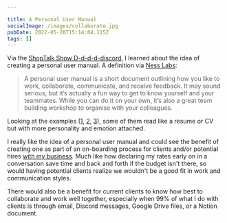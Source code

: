 ```yaml
---

title: A Personal User Manual
socialImage: /images/collaborate.jpg
pubDate: 2022-05-20T15:14:04.115Z
tags: []
---
```

Via the [ShopTalk Show D-d-d-d-discord](https://www.patreon.com/shoptalkshow), I learned about the idea of creating a personal user manual. A definition via [Ness Labs](https://nesslabs.com/personal-user-manual):

> A personal user manual is a short document outlining how you like to work, collaborate, communicate, and receive feedback. It may sound serious, but it’s actually a fun way to get to know yourself and your teammates. While you can do it on your own, it’s also a great team building workshop to organise with your colleagues.

Looking at the examples ([1](https://medium.com/@PeteVowles/working-with-me-a-user-manual-b07f1b47f8f9), [2](https://github.com/danielthomason/daniel-thomason/blob/master/Personal%20User%20Manual.md), [3](https://docs.google.com/presentation/d/1I8Y4oNkrh1Ass32PNyzBYp3hL4scLiH7YWQmwvKxzlM/edit#slide=id.g602e881e99_0_58)), some of them read like a resume or CV but with more personality and emotion attached.

I really like the idea of a personal user manual and could see the benefit of creating one as part of an on-boarding process for clients and/or potential hires [with my business](https://www.lemonproductions.ca). Much like how declaring my rates early on in a conversation save time and back and forth if the budget isn't there, so would having potential clients realize we wouldn't be a good fit in work and communication styles.

There would also be a benefit for current clients to know how best to collaborate and work well together, especially when 99% of what I do with clients is through email, Discord messages, Google Drive files, or a Notion document.